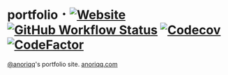 # portfolio ･ [![Website](https://img.shields.io/website?down_message=down&label=anoriqq.com&style=flat-square&up_message=up&url=https%3A%2F%2Fwww.anoriqq.com)](https://www.anoriqq.com) [![GitHub Workflow Status](https://img.shields.io/github/workflow/status/anoriqq/portfolio/CI?label=CI&style=flat-square)](https://github.com/anoriqq/portfolio/actions) [![Codecov](https://img.shields.io/codecov/c/github/anoriqq/portfolio?logo=a&style=flat-square)](https://codecov.io/gh/anoriqq/portfolio) [![CodeFactor](https://www.codefactor.io/repository/github/anoriqq/portfolio/badge)](https://www.codefactor.io/repository/github/anoriqq/portfolio)

[@anoriqq](https://github.com/anoriqq)'s portfolio site. [anoriqq.com](https://www.anoriqq.com)
